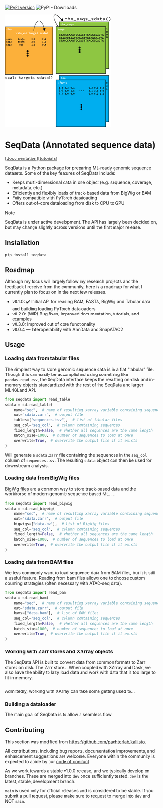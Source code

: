 [![PyPI version](https://badge.fury.io/py/seqexplainer.svg)](https://badge.fury.io/py/seqdata)
![PyPI - Downloads](https://img.shields.io/pypi/dm/seqdata)

<img src="docs/_static/seqdata_xr.png" alt="seqdata xr" width=350>

# SeqData (Annotated sequence data)

[[documentation](https://seqdata.readthedocs.io/en/latest/)][[tutorials]()]

SeqData is a Python package for preparing ML-ready genomic sequence datasets. Some of the key features of SeqData include:

- Keeps multi-dimensional data in one object (e.g. sequence, coverage, metadata, etc.)
- Efficiently and flexibly loads of track-based data from BigWig or BAM
- Fully compatible with PyTorch dataloading
- Offers out-of-core dataloading from disk to CPU to GPU

> [!NOTE] 
> SeqData is under active development. The API has largely been decided on, but may change slightly across versions until the first major release.

## Installation

`pip install seqdata`

## Roadmap

Although my focus will largely follow my research projects and the feedback I receive from the community, here is a roadmap for what I currently plan to focus on in the next few releases.

- v0.1.0: ✔️ Initial API for reading BAM, FASTA, BigWig and Tabular data and building loading PyTorch dataloaders
- v0.2.0: (WIP) Bug fixes, improved documentation, tutorials, and examples
- v0.3.0: Improved out of core functionality
 - v0.0.4 — Interoperability with AnnData and SnapATAC2

## Usage

### Loading data from tabular files
The simplest way to store genomic sequence data is in a flat "tabular" file. Though this can easily be accomplished using something like `pandas.read_csv`, the SeqData interface keeps the resulting on-disk and in-memory objects standardized with the rest of the SeqData and larger ML4GLand API.

```python
from seqdata import read_table
sdata = sd.read_table(
    name="seq",  # name of resulting xarray variable containing sequences
    out="sdata.zarr",  # output file
    tables=["sequences.tsv"],  # list of tabular files
    seq_col="seq_col",  # column containing sequences
    fixed_length=False,  # whether all sequences are the same length
    batch_size=1000,  # number of sequences to load at once
    overwrite=True,  # overwrite the output file if it exists
)
```

Will generate a `sdata.zarr` file containing the sequences in the `seq_col` column of `sequences.tsv`. The resulting `sdata` object can then be used for downstream analysis.

### Loading data from BigWig files
[BigWig files](https://genome.ucsc.edu/goldenpath/help/bigWig.html) are a common way to store track-based data and the workhorse of modern genomic sequence based ML. ...

```python
from seqdata import read_bigwig
sdata = sd.read_bigwig(
    name="seq",  # name of resulting xarray variable containing sequences
    out="sdata.zarr",  # output file
    bigwigs=["data.bw"],  # list of BigWig files
    seq_col="seq_col",  # column containing sequences
    fixed_length=False,  # whether all sequences are the same length
    batch_size=1000,  # number of sequences to load at once
    overwrite=True,  # overwrite the output file if it exists
)
```

### Loading data from BAM files
We less commonly want to load sequence data from BAM files, but it is still a useful feature. Reading from bam files allows one to choose custom counting strategies (often necessary with ATAC-seq data). 

```python
from seqdata import read_bam
sdata = sd.read_bam(
    name="seq",  # name of resulting xarray variable containing sequences
    out="sdata.zarr",  # output file
    bams=["data.bam"],  # list of BAM files
    seq_col="seq_col",  # column containing sequences
    fixed_length=False,  # whether all sequences are the same length
    batch_size=1000,  # number of sequences to load at once
    overwrite=True,  # overwrite the output file if it exists
)
```

### Working with Zarr stores and XArray objects
The SeqData API is built to convert data from common formats to Zarr stores on disk. The Zarr store... When coupled with XArray and Dask, we also have the ability to lazy load data and work with data that is too large to fit in memory. 

```python
```

Admittedly, working with XArray can take some getting used to...

### Building a dataloader
The main goal of SeqData is to allow a seamless flow

## Contributing
This section was modified from https://github.com/pachterlab/kallisto.

All contributions, including bug reports, documentation improvements, and enhancement suggestions are welcome. Everyone within the community is expected to abide by our [code of conduct](https://github.com/ML4GLand/EUGENe/blob/main/CODE_OF_CONDUCT.md)

As we work towards a stable v1.0.0 release, and we typically develop on branches. These are merged into `dev` once sufficiently tested. `dev` is the latest, stable, development branch. 

`main` is used only for official releases and is considered to be stable. If you submit a pull request, please make sure to request to merge into `dev` and NOT `main`.
